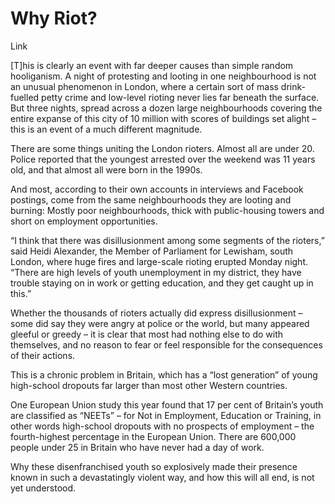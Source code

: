 # Why Riot?

Link

[T]his is clearly an event with far deeper causes than simple random
hooliganism. A night of protesting and looting in one neighbourhood is
not an unusual phenomenon in London, where a certain sort of mass
drink-fuelled petty crime and low-level rioting never lies far beneath
the surface. But three nights, spread across a dozen large
neighbourhoods covering the entire expanse of this city of 10 million
with scores of buildings set alight – this is an event of a much
different magnitude.

There are some things uniting the London rioters. Almost all are under 20. Police reported that the youngest arrested over the weekend was 11 years old, and that almost all were born in the 1990s.

And most, according to their own accounts in interviews and Facebook postings, come from the same neighbourhoods they are looting and burning: Mostly poor neighbourhoods, thick with public-housing towers and short on employment opportunities.

“I think that there was disillusionment among some segments of the rioters,” said Heidi Alexander, the Member of Parliament for Lewisham, south London, where huge fires and large-scale rioting erupted Monday night. “There are high levels of youth unemployment in my district, they have trouble staying on in work or getting education, and they get caught up in this.”

Whether the thousands of rioters actually did express disillusionment – some did say they were angry at police or the world, but many appeared gleeful or greedy – it is clear that most had nothing else to do with themselves, and no reason to fear or feel responsible for the consequences of their actions.

This is a chronic problem in Britain, which has a “lost generation” of young high-school dropouts far larger than most other Western countries.

One European Union study this year found that 17 per cent of Britain’s youth are classified as “NEETs” – for Not in Employment, Education or Training, in other words high-school dropouts with no prospects of employment – the fourth-highest percentage in the European Union. There are 600,000 people under 25 in Britain who have never had a day of work.

Why these disenfranchised youth so explosively made their presence known in such a devastatingly violent way, and how this will all end, is not yet understood.

